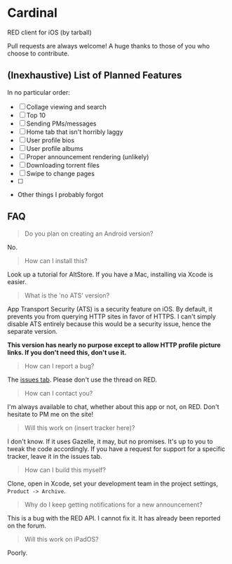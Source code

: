 # Cardinal
RED client for iOS (by tarball)

Pull requests are always welcome! A huge thanks to those of you who choose to contribute.

## (Inexhaustive) List of Planned Features

In no particular order:

- [ ] Collage viewing and search
- [ ] Top 10
- [ ] Sending PMs/messages
- [ ] Home tab that isn't horribly laggy
- [ ] User profile bios
- [ ] User profile albums
- [ ] Proper announcement rendering (unlikely)
- [ ] Downloading torrent files
- [ ] Swipe to change pages
- [ ] 
- Other things I probably forgot

## FAQ

> Do you plan on creating an Android version?

No.

> How can I install this?

Look up a tutorial for AltStore. If you have a Mac, installing via Xcode is easier.

> What is the 'no ATS' version?

App Transport Security (ATS) is a security feature on iOS. By default, it prevents you from querying HTTP sites in favor of HTTPS. I can't simply disable ATS entirely because this would be a security issue, hence the separate version.

**This version has nearly no purpose except to allow HTTP profile picture links. If you don't need this, don't use it.**

> How can I report a bug?

The [issues tab](https://github.com/TarballCoLtd/REDSwift/issues). Please don't use the thread on RED.

> How can I contact you?

I'm always available to chat, whether about this app or not, on RED. Don't hesitate to PM me on the site!

> Will this work on (insert tracker here)?

I don't know. If it uses Gazelle, it may, but no promises. It's up to you to tweak the code accordingly. If you have a request for support for a specific tracker, leave it in the issues tab.

> How can I build this myself?

Clone, open in Xcode, set your development team in the project settings, `Product -> Archive`.

> Why do I keep getting notifications for a new announcement?

This is a bug with the RED API. I cannot fix it. It has already been reported on the forum.

> Will this work on iPadOS?

Poorly.
